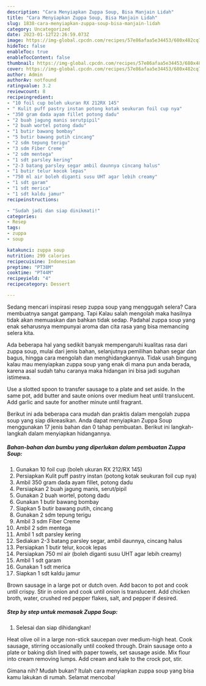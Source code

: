 ```yaml
---
description: "Cara Menyiapkan Zuppa Soup, Bisa Manjain Lidah"
title: "Cara Menyiapkan Zuppa Soup, Bisa Manjain Lidah"
slug: 1838-cara-menyiapkan-zuppa-soup-bisa-manjain-lidah
category: Uncategorized
date: 2023-01-12T22:26:59.073Z
image: https://img-global.cpcdn.com/recipes/57e86afaa5e34453/680x482cq70/zuppa-soup-foto-resep-utama.jpg
hideToc: false
enableToc: true
enableTocContent: false
thumbnail: https://img-global.cpcdn.com/recipes/57e86afaa5e34453/680x482cq70/zuppa-soup-foto-resep-utama.jpg
cover: https://img-global.cpcdn.com/recipes/57e86afaa5e34453/680x482cq70/zuppa-soup-foto-resep-utama.jpg
author: Admin
authorAv: notfound
ratingvalue: 3.2
reviewcount: 8
recipeingredient:
- "10 foil cup boleh ukuran RX 212RX 145"
- " Kulit puff pastry instan potong kotak seukuran foil cup nya"
- "350 gram dada ayam fillet potong dadu"
- "2 buah jagung manis serutpipil"
- "2 buah wortel potong dadu"
- "1 butir bawang bombay"
- "5 butir bawang putih cincang"
- "2 sdm tepung terigu"
- "3 sdm Fiber Creme"
- "2 sdm mentega"
- "1 sdt parsley kering"
- "2-3 batang parsley segar ambil daunnya cincang halus"
- "1 butir telur kocok lepas"
- "750 ml air boleh diganti susu UHT agar lebih creamy"
- "1 sdt garam"
- "1 sdt merica"
- "1 sdt kaldu jamur"
recipeinstructions:

- "Sudah jadi dan siap dinikmati!"
categories:
- Resep
tags:
- zuppa
- soup

katakunci: zuppa soup 
nutrition: 299 calories
recipecuisine: Indonesian
preptime: "PT38M"
cooktime: "PT44M"
recipeyield: "4"
recipecategory: Dessert

---
```



Sedang mencari inspirasi resep zuppa soup yang menggugah selera? Cara membuatnya sangat gampang. Tapi Kalau salah mengolah maka hasilnya tidak akan memuaskan dan bahkan tidak sedap. Padahal zuppa soup yang enak seharusnya mempunyai aroma dan cita rasa yang bisa memancing selera kita.


Ada beberapa hal yang sedikit banyak mempengaruhi kualitas rasa dari zuppa soup, mulai dari jenis bahan, selanjutnya pemilihan bahan segar dan bagus, hingga cara mengolah dan menghidangkannya. Tidak usah bingung kalau mau menyiapkan zuppa soup yang enak di mana pun anda berada, karena asal sudah tahu caranya maka hidangan ini bisa jadi suguhan istimewa.

Use a slotted spoon to transfer sausage to a plate and set aside. In the same pot, add butter and saute onions over medium heat until translucent. Add garlic and saute for another minute until fragrant.


Berikut ini ada beberapa cara mudah dan praktis dalam mengolah zuppa soup yang siap dikreasikan. Anda dapat menyiapkan Zuppa Soup menggunakan 17 jenis bahan dan 0 tahap pembuatan. Berikut ini langkah-langkah dalam menyiapkan hidangannya.

<!--inarticleads1-->

##### Bahan-bahan dan bumbu yang diperlukan dalam pembuatan Zuppa Soup:

1. Gunakan 10 foil cup (boleh ukuran RX 212/RX 145)
1. Persiapkan  Kulit puff pastry instan (potong kotak seukuran foil cup nya)
1. Ambil 350 gram dada ayam fillet, potong dadu
1. Persiapkan 2 buah jagung manis, serut/pipil
1. Gunakan 2 buah wortel, potong dadu
1. Gunakan 1 butir bawang bombay
1. Siapkan 5 butir bawang putih, cincang
1. Gunakan 2 sdm tepung terigu
1. Ambil 3 sdm Fiber Creme
1. Ambil 2 sdm mentega
1. Ambil 1 sdt parsley kering
1. Sediakan 2-3 batang parsley segar, ambil daunnya, cincang halus
1. Persiapkan 1 butir telur, kocok lepas
1. Persiapkan 750 ml air (boleh diganti susu UHT agar lebih creamy)
1. Ambil 1 sdt garam
1. Gunakan 1 sdt merica
1. Siapkan 1 sdt kaldu jamur


Brown sausage in a large pot or dutch oven. Add bacon to pot and cook until crispy. Stir in onion and cook until onion is translucent. Add chicken broth, water, crushed red pepper flakes, salt, and pepper if desired. 

<!--inarticleads2-->

##### Step by step untuk memasak Zuppa Soup:


1. Selesai dan siap dihidangkan!

Heat olive oil in a large non-stick saucepan over medium-high heat. Cook sausage, stirring occasionally until cooked through. Drain sausage onto a plate or baking dish lined with paper towels, set sausage aside. Mix flour into cream removing lumps. Add cream and kale to the crock pot, stir. 

Gimana nih? Mudah bukan? Itulah cara menyiapkan zuppa soup yang bisa kamu lakukan di rumah. Selamat mencoba!
